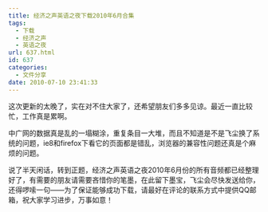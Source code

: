 ```yaml
---
title: 经济之声英语之夜下载2010年6月合集
tags:
  - 下载
  - 经济之声
  - 英语之夜
url: 637.html
id: 637
categories:
  - 文件分享
date: 2010-07-10 23:41:33
---
```


这次更新的太晚了，实在对不住大家了，还希望朋友们多多见谅。最近一直比较忙，工作真是累啊。  

中广网的数据真是乱的一塌糊涂，重复条目一大堆，而且不知道是不是飞尘换了系统的问题，ie8和firefox下看它的页面都是错乱，浏览器的兼容性问题还真是个麻烦的问题。  

说了半天闲话，转到正题，经济之声英语之夜2010年6月份的所有音频都已经整理好了，有需要的朋友请需要吝惜你的笔墨，在此留下墨宝，飞尘会尽快发送给你，还得啰嗦一句——为了保证能够成功下载，请最好在评论的联系方式中提供QQ邮箱，祝大家学习进步，万事如意！